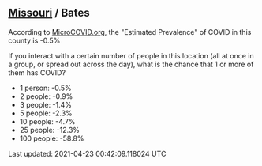 
## [Missouri](/united-states/missouri) / Bates

According to [MicroCOVID.org](http://microcovid.org),
the "Estimated Prevalence" of COVID in this county is -0.5%

If you interact with a certain number of people in this location
(all at once in a group, or spread out across the day), what is the chance that
1 or more of them has COVID?

- 1 person: -0.5%
- 2 people: -0.9%
- 3 people: -1.4%
- 5 people: -2.3%
- 10 people: -4.7%
- 25 people: -12.3%
- 100 people: -58.8%

Last updated: 2021-04-23 00:42:09.118024 UTC
